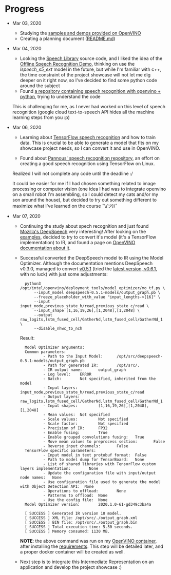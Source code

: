 # Progress

- Mar 03, 2020
    - Studying the [samples and demos provided on OpenVINO](https://docs.openvinotoolkit.org/latest/_inference_engine_samples_speech_libs_and_demos_Offline_speech_recognition_demo.html)
    - Creating a planning document ([README.md](README.md))

- Mar 04, 2020
    - Looking the [Speech Library](https://docs.openvinotoolkit.org/latest/_inference_engine_samples_speech_libs_and_demos_Speech_library.html) source code, and I liked the idea of the [Offline Speech Recognition Demo](https://docs.openvinotoolkit.org/latest/_inference_engine_samples_speech_libs_and_demos_Offline_speech_recognition_demo.html), thinking on use the *lspeech_s5_ext* model in the future, but while I'm familiar with c++, the time constraint of the project showcase will not let me dig deeper on it right now, so I've decided to find some python code around the subject
    - Found [a repository containing speech recognition with openvino + python](https://github.com/meshaun9/openvino_speech_recognition), trying to understand the code

    This is challenging for me, as I never had worked on this level of speech recognition (google cloud text-to-speech API hides all the machine learning steps from you :p)

- Mar 06, 2020
    - Learning about [TensorFlow speech recognition](https://github.com/tensorflow/docs/blob/master/site/en/r1/tutorials/sequences/audio_recognition.md) and how to train data. This is crucial to be able to generate a model that fits on my showcase project needs, so I can convert it and use in OpenVINO.

    - Found about [Pannous' speech recognition repository](https://github.com/pannous/tensorflow-speech-recognition), an effort on creating a good speech recognition using TensorFlow on Linux.

    Realized I will not complete any code until the deadline :/

    It could be easier for me if I had chosen something related to image processing or computer vision (one idea I had was to integrate openvino on a small robot I'm assembling, so I could detect my cats and/or my son around the house), but decided to try out something different to maximize what I've learned on the course ¯\\_(ツ)_/¯

- Mar 07, 2020
    - Continuing the study about spech recognition and just found [Mozilla's DeepSpeech](https://github.com/mozilla/DeepSpeech) very interesting! After looking on the [examples](https://github.com/mozilla/DeepSpeech-examples), decided to try to convert it's model (it's a TensorFlow implementation) to IR, and found a page on [OpenVINO documentation about it](https://docs.openvinotoolkit.org/latest/_docs_MO_DG_prepare_model_convert_model_tf_specific_Convert_DeepSpeech_From_Tensorflow.html).

    - Successful converted the DeepSpeech model to IR using the Model Optimizer. Although the documentation mentions DeepSpeech v0.3.0, managed to convert [v0.5.1](https://github.com/mozilla/DeepSpeech/releases/tag/v0.5.1) (tried the [latest version, v0.6.1](https://github.com/mozilla/DeepSpeech/releases/tag/v0.6.1), with no luck) with just some adjustments:

            python3 /opt/intel/openvino/deployment_tools/model_optimizer/mo_tf.py \
                --input_model deepspeech-0.5.1-models/output_graph.pb \
                --freeze_placeholder_with_value "input_lengths->[16]" \
                --input input_node,previous_state_h/read,previous_state_c/read \
                --input_shape [1,16,19,26],[1,2048],[1,2048] \
                --output raw_logits,lstm_fused_cell/GatherNd,lstm_fused_cell/GatherNd_1 \
                --disable_nhwc_to_nch

        Result:

            Model Optimizer arguments:
            Common parameters:
                    - Path to the Input Model:      /opt/src/deepspeech-0.5.1-models/output_graph.pb
                    - Path for generated IR:        /opt/src/.
                    - IR output name:       output_graph
                    - Log level:    ERROR
                    - Batch:        Not specified, inherited from the model
                    - Input layers:         input_node,previous_state_h/read,previous_state_c/read
                    - Output layers:        raw_logits,lstm_fused_cell/GatherNd,lstm_fused_cell/GatherNd_1
                    - Input shapes:         [1,16,19,26],[1,2048],[1,2048]
                    - Mean values:  Not specified
                    - Scale values:         Not specified
                    - Scale factor:         Not specified
                    - Precision of IR:      FP32
                    - Enable fusing:        True
                    - Enable grouped convolutions fusing:   True
                    - Move mean values to preprocess section:       False
                    - Reverse input channels:       False
            TensorFlow specific parameters:
                    - Input model in text protobuf format:  False
                    - Path to model dump for TensorBoard:   None
                    - List of shared libraries with TensorFlow custom layers implementation:        None
                    - Update the configuration file with input/output node names:   None
                    - Use configuration file used to generate the model with Object Detection API:  None
                    - Operations to offload:        None
                    - Patterns to offload:  None
                    - Use the config file:  None
            Model Optimizer version:        2020.1.0-61-gd349c3ba4a

            [ SUCCESS ] Generated IR version 10 model.
            [ SUCCESS ] XML file: /opt/src/./output_graph.xml
            [ SUCCESS ] BIN file: /opt/src/./output_graph.bin
            [ SUCCESS ] Total execution time: 5.50 seconds.
            [ SUCCESS ] Memory consumed: 1130 MB.

        **NOTE**: the above command was run on my [OpenVINO container](https://github.com/mdkcore0/dockerfiles/tree/master/openvino), after installing the [requirements](./requirements.txt). This step will be detailed later, and a proper docker container will be created as well.

    - Next step is to integrate this Intermediate Representation on an application and develop the project showcase :)

